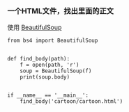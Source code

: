 ### 一个HTML文件，找出里面的正文
使用 [BeautifulSoup](https://www.crummy.com/software/BeautifulSoup/bs4/doc/index.zh.html#)
```
from bs4 import BeautifulSoup


def find_body(path):
    f = open(path, 'r')
    soup = BeautifulSoup(f)
    print(soup.body)


if __name__ == '__main__':
    find_body('cartoon/cartoon.html')
```
